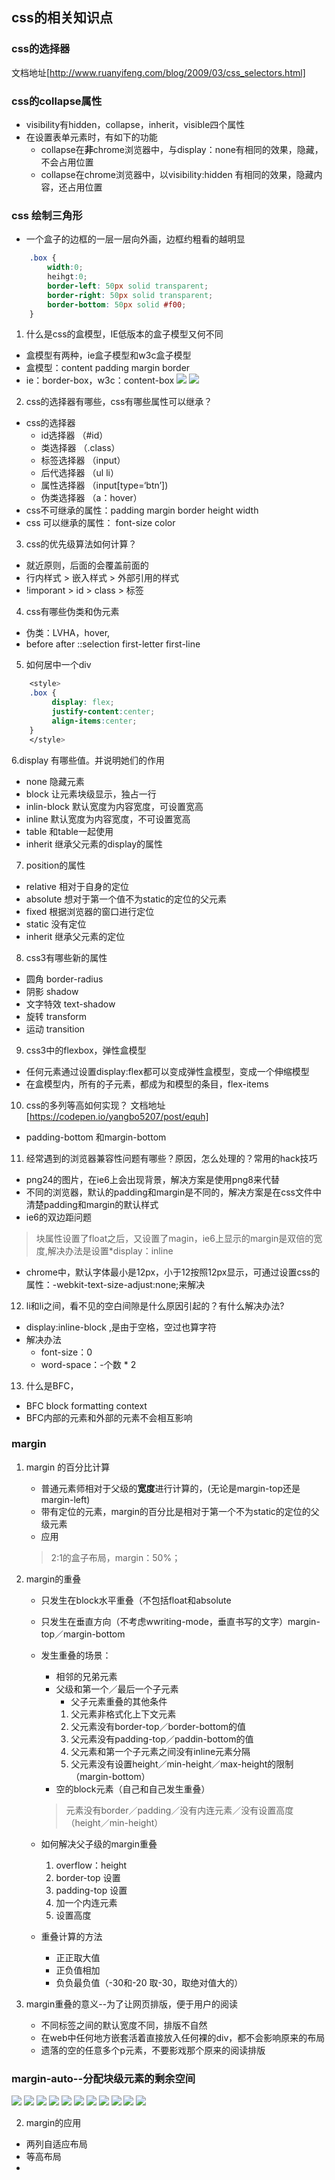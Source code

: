 ## css的相关知识点

### css的选择器
文档地址[http://www.ruanyifeng.com/blog/2009/03/css_selectors.html]


### css的collapse属性
+ visibility有hidden，collapse，inherit，visible四个属性
+ 在设置表单元素时，有如下的功能
	- collapse在**非**chrome浏览器中，与display：none有相同的效果，隐藏，不会占用位置
	- collapse在chrome浏览器中，以visibility:hidden 有相同的效果，隐藏内容，还占用位置

### css 绘制三角形
+ 一个盒子的边框的一层一层向外画，边框约粗看的越明显
```css
	.box {
		width:0;
		heihgt:0;
		border-left: 50px solid transparent;
		border-right: 50px solid transparent;
		border-bottom: 50px solid #f00;
	}
```

1. 什么是css的盒模型，IE低版本的盒子模型又何不同
+ 盒模型有两种，ie盒子模型和w3c盒子模型
+ 盒模型：content padding margin border
+ ie：border-box，w3c：content-box
![](../image/box/ie.png)
![](../image/box/w3c.jpg)

2. css的选择器有哪些，css有哪些属性可以继承？
+ css的选择器
	- id选择器 （#id）
	- 类选择器 （.class）
	- 标签选择器 （input）
	- 后代选择器 （ul li）
	- 属性选择器 （input[type=‘btn’])
	- 伪类选择器 （a：hover）
+ css不可继承的属性：padding margin border height width 
+ css 可以继承的属性： font-size color 

3. css的优先级算法如何计算？
+ 就近原则，后面的会覆盖前面的
+ 行内样式 > 嵌入样式 > 外部引用的样式
+ !imporant  > id > class > 标签

4. css有哪些伪类和伪元素
+ 伪类：LVHA，hover,
+ before after ::selection first-letter first-line

5. 如何居中一个div
```css
	<style>
	.box {
		 display: flex;
		 justify-content:center;
		 align-items:center;
	}
	</style>
```

6.display 有哪些值。并说明她们的作用
+ none 隐藏元素
+ block 让元素块级显示，独占一行
+ inlin-block 默认宽度为内容宽度，可设置宽高
+ inline 默认宽度为内容宽度，不可设置宽高
+ table 和table一起使用
+ inherit 继承父元素的display的属性

7. position的属性
+ relative 相对于自身的定位
+ absolute 想对于第一个值不为static的定位的父元素
+ fixed 根据浏览器的窗口进行定位
+ static 没有定位
+ inherit 继承父元素的定位

8. css3有哪些新的属性
+ 圆角 border-radius
+ 阴影 shadow
+ 文字特效 text-shadow
+ 旋转 transform 
+ 运动 transition

9. css3中的flexbox，弹性盒模型
+ 任何元素通过设置display:flex都可以变成弹性盒模型，变成一个伸缩模型
+ 在盒模型内，所有的子元素，都成为和模型的条目，flex-items

10. css的多列等高如何实现？
文档地址[https://codepen.io/yangbo5207/post/equh]
+ padding-bottom 和margin-bottom

11. 经常遇到的浏览器兼容性问题有哪些？原因，怎么处理的？常用的hack技巧
+ png24的图片，在ie6上会出现背景，解决方案是使用png8来代替
+ 不同的浏览器，默认的padding和margin是不同的，解决方案是在css文件中清楚padding和margin的默认样式
+ ie6的双边距问题
> 块属性设置了float之后，又设置了magin，ie6上显示的margin是双倍的宽度,解决办法是设置*display：inline
+ chrome中，默认字体最小是12px，小于12按照12px显示，可通过设置css的属性：-webkit-text-size-adjust:none;来解决

12. li和li之间，看不见的空白间隙是什么原因引起的？有什么解决办法?
+ display:inline-block ,是由于空格，空过也算字符
+ 解决办法
	- font-size：0
	- word-space：-个数 * 2
13. 什么是BFC，
+ BFC block formatting context
+ BFC内部的元素和外部的元素不会相互影响


### margin 
1. margin 的百分比计算
	+ 普通元素师相对于父级的**宽度**进行计算的，(无论是margin-top还是margin-left)
	+ 带有定位的元素，margin的百分比是相对于第一个不为static的定位的父级元素
	+ 应用
	> 2:1的盒子布局，margin：50%；

2. margin的重叠
	+ 只发生在block水平重叠（不包括float和absolute
	+ 只发生在垂直方向（不考虑wwriting-mode，垂直书写的文字）margin-top／margin-bottom
	+ 发生重叠的场景：
		- 相邻的兄弟元素
		- 父级和第一个／最后一个子元素
			* 父子元素重叠的其他条件
			1. 父元素非格式化上下文元素
			2. 父元素没有border-top／border-bottom的值
			3. 父元素没有padding-top／paddin-bottom的值
			4. 父元素和第一个子元素之间没有inline元素分隔
			5. 父元素没有设置height／min-height／max-height的限制（margin-bottom）
		- 空的block元素（自己和自己发生重叠）
		> 元素没有border／padding／没有内连元素／没有设置高度（height／min-height）
	+ 如何解决父子级的margin重叠
		1. overflow：height
		2. border-top 设置
		3. padding-top 设置
		4. 加一个内连元素
		5. 设置高度


	+ 重叠计算的方法
		- 正正取大值
		- 正负值相加
		- 负负最负值（-30和-20 取-30，取绝对值大的）

3. margin重叠的意义--为了让网页排版，便于用户的阅读
	+ 不同标签之间的默认宽度不同，排版不自然
	+ 在web中任何地方嵌套活着直接放入任何裸的div，都不会影响原来的布局
	+ 遗落的空的任意多个p元素，不要影戏那个原来的阅读排版


### margin-auto--分配块级元素的剩余空间
![](../image/margin/margin-01.png)
![](../image/margin/margin-02.png)
![](../image/margin/margin-03.png)
![](../image/margin/margin-04.png)
![](../image/margin/margin-05.png)
![](../image/margin/margin-06.png)
![](../image/margin/margin-07.png)
![](../image/margin/margin-08.png)
![](../image/margin/margin-09.png)
![](../image/margin/margin-10.png)
![](../image/margin/margin-11.png)






2. margin的应用
+ 两列自适应布局
+ 等高布局
+ 





















